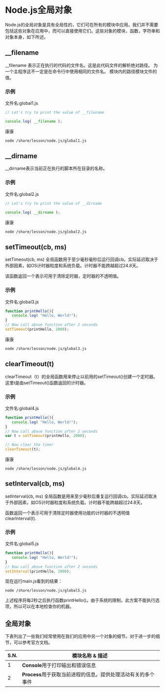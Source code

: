 # Node.js全局对象 			

Node.js的全局对象是具有全局性的，它们可在所有的模块中应用。我们并不需要包括这些对象在应用中，而可以直接使用它们。这些对象的模块，函数，字符串和对象本身，如下所述。

## 	__filename

__filename 表示正在执行的代码的文件名。这是此代码文件的解析绝对路径。 为一个主程序这不一定是在命令行中使用相同的文件名。 模块内的路径模块文件的值。

### 示例

文件名:global1.js

```javascript
// Let's try to print the value of __filename

console.log( __filename );
```

康康

```bash
node /share/lesson/node.js/global1.js
```

## 	__dirname

__dirname表示当前正在执行的脚本所在目录的名称。

### 	示例

文件名:global2.js

```javascript
// Let's try to print the value of __dirname

console.log( __dirname );
```

康康

```bash
node /share/lesson/node.js/global2.js
```

## 	setTimeout(cb, ms)

setTimeout(cb, ms) 全局函数用于至少毫秒毫秒后运行回调cb。实际延迟取决于外部因素，如OS计时器粒度和系统负载。计时器不能跨越超过24.8天。

该函数返回一个表示可用于清除定时器，定时器的不透明值。

### 	示例

文件名:global3.js

```javascript
function printHello(){
   console.log( "Hello, World!");
}
// Now call above function after 2 seconds
setTimeout(printHello, 2000);
```

康康

```bash
node /share/lesson/node.js/global3.js
```

## 	clearTimeout(t)

clearTimeout（t）的全局函数用来停止以前用的setTimeout()创建一个定时器。这里t是由setTimeout()函数返回的计时器。

### 	示例

文件名:global4.js

```javascript
function printHello(){
   console.log( "Hello, World!");
}
// Now call above function after 2 seconds
var t = setTimeout(printHello, 2000);

// Now clear the timer
clearTimeout(t);
```

康康

```
node /share/lesson/node.js/global4.js
```

## 	setInterval(cb, ms)

setInterval(cb, ms) 全局函数是用来至少毫秒后重复运行回调cb。实际延迟取决于外部因素，如OS计时器粒度和系统负载。计时器不能跨越超过24.8天。

函数返回一个表示可用于清除定时器使用功能的计时器的不透明值 clearInterval(t).

### 	示例

文件名:global5.js

```javascript
function printHello(){
   console.log( "Hello, World!");
}
// Now call above function after 2 seconds
setInterval(printHello, 2000);
```

现在运行main.js看到的结果：

```
node /share/lesson/node.js/global5.js
```

上述程序将每2秒之后执行函数printHello()。由于系统的限制，此方案不能执行选项，所以可以在本地检查你的机器。

## 	全局对象

下表列出了一些我们经常使用在我们的应用中另一个对象的细节。对于进一步的细节，可以参考官方文档。

| S.N. | 模块名称 & 描述                                              |
| ---- | ------------------------------------------------------------ |
| 1    | **Console**用于打印输出和错误信息                            |
| 2    | **Process**用于获取当前进程的信息。提供处理活动有关的多个事件 |